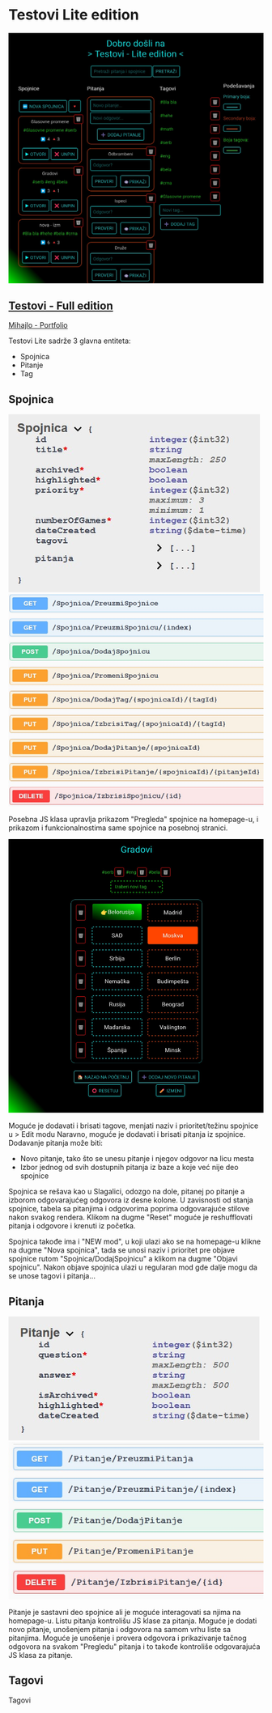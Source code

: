 # Testovi Lite edition

![Homepage](Slike/home.jpg)

[Testovi - Full edition](https://testovi-inc.netlify.app/)
---
[Mihajlo - Portfolio](https://www.mihajlo.engineer/)

Testovi Lite sadrže 3 glavna entiteta: 
- Spojnica
- Pitanje
- Tag

## Spojnica

![Spojnica model](Slike/s_model.jpg)
![Spojnica CRUD](Slike/s_rute.jpg)

Posebna JS klasa upravlja prikazom "Pregleda" spojnice na homepage-u, i prikazom i funkcionalnostima same spojnice na posebnoj stranici.

![Spojnica Page](Slike/spojnica_page.jpg)

Moguće je dodavati i brisati tagove, menjati naziv i prioritet/težinu spojnice u > Edit modu
Naravno, moguće je dodavati i brisati pitanja iz spojnice. Dodavanje pitanja može biti:
- Novo pitanje, tako što se unesu pitanje i njegov odgovor na licu mesta
- Izbor jednog od svih dostupnih pitanja iz baze a koje već nije deo spojnice

Spojnica se rešava kao u Slagalici, odozgo na dole, pitanej po pitanje a izborom 
odgovarajućeg odgovora iz desne kolone. U zavisnosti od stanja spojnice, tabela
sa pitanjima i odgovorima poprima odgovarajuće stilove nakon svakog rendera.
Klikom na dugme "Reset" moguće je reshufflovati pitanja i odgovore i krenuti iz početka.

Spojnica takođe ima i "NEW mod", u koji ulazi ako se na homepage-u klikne na dugme
"Nova spojnica", tada se unosi naziv i prioritet pre objave spojnice rutom
"Spojnica/DodajSpojnicu" a klikom na dugme "Objavi spojnicu". Nakon objave spojnica
ulazi u regularan mod gde dalje mogu da se unose tagovi i pitanja...

## Pitanja

![Pitanje model](Slike/p_model.jpg)
![Pitanje CRUD](Slike/p_crud.jpg)

Pitanje je sastavni deo spojnice ali je moguće interagovati sa njima na homepage-u.
Listu pitanja kontrolišu JS klase za pitanja.
Moguće je dodati novo pitanje, unošenjem pitanja i odgovora na samom vrhu liste sa
pitanjima.
Moguće je unošenje i provera odgovora i prikazivanje tačnog odgovora na svakom
"Pregledu" pitanja i to takođe kontroliše odgovarajuća JS klasa za pitanje.

## Tagovi
Tagovi 